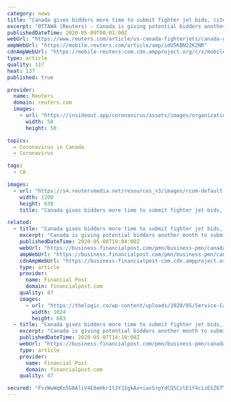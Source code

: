 ```yaml
---
category: news
title: "Canada gives bidders more time to submit fighter jet bids, cites coronavirus"
excerpt: "OTTAWA (Reuters) - Canada is giving potential bidders another month to submit proposals for a multibillion-dollar contract to supply 88 new fighter jets, time needed due to complications caused by the coronavirus outbreak. The move is the latest delay in a ..."
publishedDateTime: 2020-05-09T00:01:00Z
webUrl: "https://www.reuters.com/article/us-canada-fighterjets/canada-gives-bidders-more-time-to-submit-fighter-jet-bids-cites-coronavirus-idUSKBN22K2NR"
ampWebUrl: "https://mobile.reuters.com/article/amp/idUSKBN22K2NR"
cdnAmpWebUrl: "https://mobile-reuters-com.cdn.ampproject.org/c/s/mobile.reuters.com/article/amp/idUSKBN22K2NR"
type: article
quality: 117
heat: 137
published: true

provider:
  name: Reuters
  domain: reuters.com
  images:
    - url: "https://insideout.app/coronavirus/assets/images/organizations/reuters.com-50x50.jpg"
      width: 50
      height: 50

topics:
  - Coronavirus in Canada
  - Coronavirus

tags:
  - CA

images:
  - url: "https://s4.reutersmedia.net/resources_v3/images/rcom-default.png"
    width: 1200
    height: 630
    title: "Canada gives bidders more time to submit fighter jet bids, cites coronavirus"

related:
  - title: "Canada gives bidders more time to submit fighter jet bids, cites coronavirus"
    excerpt: "Canada is giving potential bidders another month to submit proposals for a multibillion-dollar contract to supply 88 new fighter jets, time needed due to complications caused by the"
    publishedDateTime: 2020-05-08T19:04:00Z
    webUrl: "https://business.financialpost.com/pmn/business-pmn/canada-gives-bidders-more-time-to-submit-fighter-jet-bids-cites-coronavirus-2"
    ampWebUrl: "https://business.financialpost.com/pmn/business-pmn/canada-gives-bidders-more-time-to-submit-fighter-jet-bids-cites-coronavirus-2/amp"
    cdnAmpWebUrl: "https://business-financialpost-com.cdn.ampproject.org/c/s/business.financialpost.com/pmn/business-pmn/canada-gives-bidders-more-time-to-submit-fighter-jet-bids-cites-coronavirus-2/amp"
    type: article
    provider:
      name: Financial Post
      domain: financialpost.com
    quality: 87
    images:
      - url: "https://thelogic.co/wp-content/uploads/2020/05/Service-Canada-Lineup-Quebec_Mar_2020-P_Paul-Chiasson-CP_23056766-1024x683-1.jpg?w=260&h=195&crop=1&quality=80&strip=all"
        width: 1024
        height: 683
  - title: "Canada gives bidders more time to submit fighter jet bids, cites coronavirus"
    excerpt: "Canada is giving potential bidders another month to submit proposals for a multibillion-dollar contract to supply 88 new fighter jets, time needed due to complications caused by the"
    publishedDateTime: 2020-05-07T14:10:00Z
    webUrl: "https://business.financialpost.com/pmn/business-pmn/canada-gives-bidders-more-time-to-submit-fighter-jet-bids-cites-coronavirus"
    type: article
    provider:
      name: Financial Post
      domain: financialpost.com
    quality: 47

secured: "FvzWwWqKn5G8AliV4E8eHkrItJYJ2gkAx+iaxS+pYdCQ5CzlE1Y4cizESZ6TY00EGRC4khpWMfVAXOKRQ1yoToV1RlDaQTl5Z89CrAGeDpKio/Kulz5yZlayQ4wpFaF0/OrueNcWlAGhbKMhVn+LFcl3qzoQuyzZnjKev2J/GceCrbKyoGQ3Gt6RIa67AwvYOhMm0PZ+eZNvMRQH/VbfA/ZT1TiRfSLIhsEAyOPcCG9os1Et5xMaTukhKTutS66xgbZo/DFtNKbYyzfj+2+cC1x+CbTRtsOXfHa5+5hjn5U0Fb0YOdak76/BlORLtegU;Mk/n+QIqO9g9/JNVh6ydXg=="
---
```


